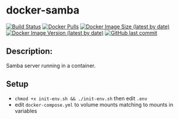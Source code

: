 # docker-samba

[![Build Status](https://drone.kilic.dev/api/badges/cenk1cenk2/docker-samba/status.svg)](https://drone.kilic.dev/cenk1cenk2/docker-samba) [![Docker Pulls](https://img.shields.io/docker/pulls/cenk1cenk2/docker-samba)](https://hub.docker.com/repository/docker/cenk1cenk2/docker-samba) [![Docker Image Size (latest by date)](https://img.shields.io/docker/image-size/cenk1cenk2/docker-samba)](https://hub.docker.com/repository/docker/cenk1cenk2/docker-samba) [![Docker Image Version (latest by date)](https://img.shields.io/docker/v/cenk1cenk2/docker-samba)](https://hub.docker.com/repository/docker/cenk1cenk2/docker-samba) [![GitHub last commit](https://img.shields.io/github/last-commit/cenk1cenk2/docker-samba)](https://github.com/cenk1cenk2/docker-samba)

<!-- toc -->
<!-- tocstop -->

## Description:

Samba server running in a container.

## Setup

- `chmod +x init-env.sh && ./init-env.sh` then edit `.env`
- edit `docker-compose.yml` to volume mounts matching to mounts in variables
